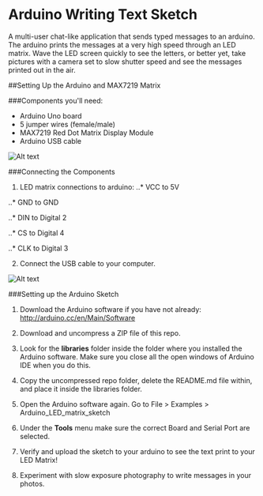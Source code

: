 Arduino Writing Text Sketch
============================
A multi-user chat-like application that sends typed messages to an arduino. The arduino prints the messages at a very high speed through an LED matrix. Wave the LED screen quickly to see the letters, or better yet, take pictures with a camera set to slow shutter speed and see the messages printed out in the air.


##Setting Up the Arduino and MAX7219 Matrix

###Components you'll need:
  * Arduino Uno board
  * 5 jumper wires (female/male)
  * MAX7219 Red Dot Matrix Display Module
  * Arduino USB cable

![Alt text](https://cloud.githubusercontent.com/assets/6833837/5483412/634e4080-863f-11e4-860d-e28800a4d49c.jpg)


###Connecting the Components

  1) LED matrix connections to arduino:
  ..* VCC to 5V

  ..* GND to GND

  ..* DIN to Digital 2

  ..* CS to Digital 4

  ..* CLK to Digital 3

  2) Connect the USB cable to your computer.

![Alt text](https://cloud.githubusercontent.com/assets/6833837/5483413/6be773ec-863f-11e4-8484-44e0983e2c5b.jpg)


###Setting up the Arduino Sketch

  1) Download the Arduino software if you have not already: http://arduino.cc/en/Main/Software

  2) Download and uncompress a ZIP file of this repo.

  3) Look for the **libraries** folder inside the folder where you installed the Arduino software. Make sure you close all the open windows of Arduino IDE when you do this.

  4) Copy the uncompressed repo folder, delete the README.md file within, and place it inside the libraries folder.

  5) Open the Arduino software again. Go to File > Examples > Arduino_LED_matrix_sketch

  6) Under the **Tools** menu make sure the correct Board and Serial Port are selected.

  7) Verify and upload the sketch to your arduino to see the text print to your LED Matrix!

  8) Experiment with slow exposure photography to write messages in your photos.
